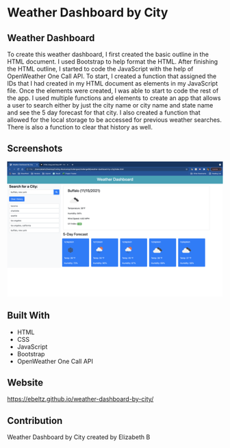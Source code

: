 # Weather Dashboard by City

## Weather Dashboard
To create this weather dashboard, I first created the basic outline in the HTML document. I used Bootstrap to help format the HTML. After finishing the HTML outline, I started to code the JavaScript with the help of OpenWeather One Call API. To start, I created a function that assigned the IDs that I had created in my HTML document as elements in my JavaScript file. Once the elements were created, I was able to start to code the rest of the app. I used multiple functions and elements to create an app that allows a user to search either by just the city name or city name and state name and see the 5 day forecast for that city. I also created a function that allowed for the local storage to be accessed for previous weather searches. There is also a function to clear that history as well.

## Screenshots
![Screenshot #1](https://github.com/ebeltz/weather-dashboard-by-city/blob/main/Assets/images/screenshot1.png)

## Built With
* HTML
* CSS
* JavaScript
* Bootstrap
* OpenWeather One Call API 

## Website
https://ebeltz.github.io/weather-dashboard-by-city/

## Contribution
Weather Dashboard by City created by Elizabeth B
